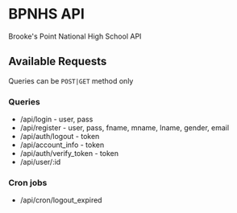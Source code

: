 # BPNHS API
Brooke's Point National High School API

## Available Requests
Queries can be `POST|GET` method only

### Queries
 - /api/login - user, pass
 - /api/register - user, pass, fname, mname, lname, gender, email
 - /api/auth/logout - token
 - /api/account_info - token
 - /api/auth/verify_token - token
 - /api/user/:id

### Cron jobs
 - /api/cron/logout_expired